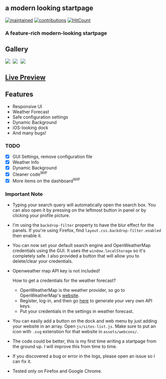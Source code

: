 ## a modern looking startpage
[![maintained](https://img.shields.io/maintenance/yes/2020?label=maintained&style=flat-square)](https://github.com/manilarome/the-glorious-startpage/commits/master) [![contributions](https://img.shields.io/badge/contribution-welcome-brightgreen&?style=flat-square)](https://github.com/manilarome/the-glorious-startpage/pulls) [![HitCount](http://hits.dwyl.com/manilarome/the-glorious-startpage.svg)](http://hits.dwyl.com/manilarome/the-glorious-startpage)


### A feature-rich modern-looking startpage

## Gallery

<kbd>
	<img src="https://i.imgur.com/EKZShjZ.png">
</kbd>
<kbd>
	<img src="https://i.imgur.com/Gy89siX.png">
</kbd>
<kbd>
	<img src="https://i.imgur.com/Ejoaz83.png">
</kbd>

## [Live Preview](https://manilarome.github.io/the-glorious-startpage/)

## Features

+ Responsive UI
+ Weather Forecast
+ Safe configuration settings
+ Dynamic Background
+ iOS-looking dock
+ And many bugs!

### TODO

- [x] GUI Settings, remove configuration file
- [x] Weather Info  
- [x] Dynamic Background   
- [x] Cleaner code<sup>WIP</sup>  
- [x] More items on the dashboard<sup>WIP</sup>  

### Important Note

+ Typing your search query will automatically open the search box. You can also open it by pressing on the leftmost button in panel or by clicking your profile picture.
+ I'm using the `backdrop-filter` property to have the blur effect for the panels. If you're using Firefox, find `layout.css.backdrop-filter.enabled` then enable it.
+ You can now set your default search engine and OpenWeatherMap credentials using the GUI. It uses the `window.localStorage` so it's completely safe. I also provided a button that will allow you to delete/clear your credentials.
+ Openweather map API key is not included!

	How to get a credentials for the weather forecast?

	- OpenWeatherMap is the weather provider, so go to OpenWeatherMap's [website](https://home.openweathermap.org/).
	- Register, log-in, and then go [here](https://home.openweathermap.org/api_keys) to generate your very own API keys. 
	- Put your credentials in the settings in weather forecast.

+ You can easily add a button on the dock and web menu by just adding your website in an array. Open `js/sites-list.js`. Make sure to put an icon with `.svg` extenstion for that website in `assets/webcons/`.

+ The code could be better, this is my first time writing a startpage from the ground up. I will improve this from time to time.
+ If you discovered a bug or error in the logs, please open an issue so I can fix it.
+ Tested only on Firefox and Google Chrome.
